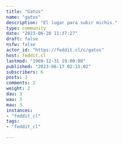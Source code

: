 ```yaml
---
title: "Gatos" 
name: "gatos"
description: "El lugar para subir michis."
type: community
date: "2023-06-20 11:37:27"
draft: false
nsfw: false
actor_id: "https://feddit.cl/c/gatos"
host: feddit.cl
lastmod: "1969-12-31 19:00:00"
published: "2023-06-17 02:15:02"
subscribers: 6
posts: 2
comments: 2
weight: 2
dau: 3
wau: 3
mau: 3
instances:
- "feddit_cl"
tags: 
- "feddit_cl"

---
```

